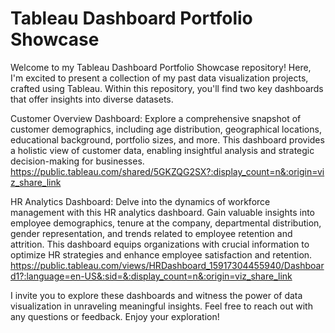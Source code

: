 # Tableau Dashboard Portfolio Showcase
Welcome to my Tableau Dashboard Portfolio Showcase repository! Here, I'm excited to present a collection of my past data visualization projects, crafted using Tableau. Within this repository, you'll find two key dashboards that offer insights into diverse datasets.

Customer Overview Dashboard: Explore a comprehensive snapshot of customer demographics, including age distribution, geographical locations, educational background, portfolio sizes, and more. This dashboard provides a holistic view of customer data, enabling insightful analysis and strategic decision-making for businesses.
https://public.tableau.com/shared/5GKZQG2SX?:display_count=n&:origin=viz_share_link

HR Analytics Dashboard: Delve into the dynamics of workforce management with this HR analytics dashboard. Gain valuable insights into employee demographics, tenure at the company, departmental distribution, gender representation, and trends related to employee retention and attrition. This dashboard equips organizations with crucial information to optimize HR strategies and enhance employee satisfaction and retention.
https://public.tableau.com/views/HRDashboard_15917304455940/Dashboard1?:language=en-US&:sid=&:display_count=n&:origin=viz_share_link

I invite you to explore these dashboards and witness the power of data visualization in unraveling meaningful insights. Feel free to reach out with any questions or feedback. Enjoy your exploration!
